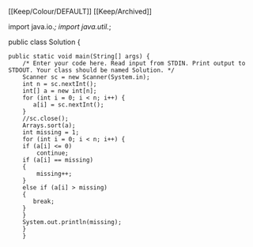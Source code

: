 [[Keep/Colour/DEFAULT]] [[Keep/Archived]] 

import java.io.*;
import java.util.*;

public class Solution {

    public static void main(String[] args) {
        /* Enter your code here. Read input from STDIN. Print output to STDOUT. Your class should be named Solution. */
        Scanner sc = new Scanner(System.in);
        int n = sc.nextInt();
        int[] a = new int[n];
        for (int i = 0; i < n; i++) {
           a[i] = sc.nextInt();
        }
        //sc.close();
        Arrays.sort(a);
        int missing = 1;
        for (int i = 0; i < n; i++) {
        if (a[i] <= 0)
            continue;
        if (a[i] == missing)
        {
            missing++;
        } 
        else if (a[i] > missing)
        {
           break;
        }
        }
        System.out.println(missing);
        }
        }

